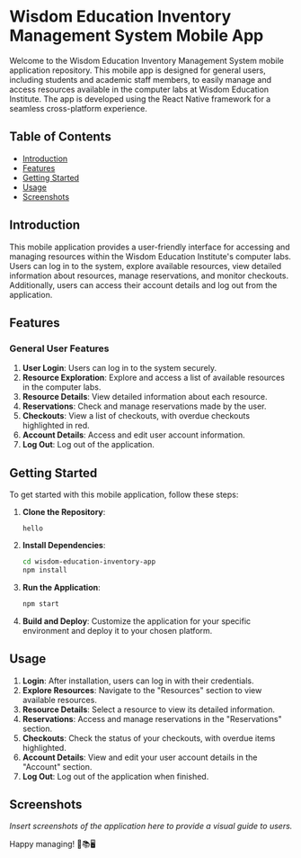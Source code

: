 # Wisdom Education Inventory Management System Mobile App

Welcome to the Wisdom Education Inventory Management System mobile application repository. This mobile app is designed for general users, including students and academic staff members, to easily manage and access resources available in the computer labs at Wisdom Education Institute. The app is developed using the React Native framework for a seamless cross-platform experience.

## Table of Contents
- [Introduction](#introduction)
- [Features](#features)
- [Getting Started](#getting-started)
- [Usage](#usage)
- [Screenshots](#screenshots)

## Introduction

This mobile application provides a user-friendly interface for accessing and managing resources within the Wisdom Education Institute's computer labs. Users can log in to the system, explore available resources, view detailed information about resources, manage reservations, and monitor checkouts. Additionally, users can access their account details and log out from the application.

## Features

### General User Features
1. **User Login**: Users can log in to the system securely.
2. **Resource Exploration**: Explore and access a list of available resources in the computer labs.
3. **Resource Details**: View detailed information about each resource.
4. **Reservations**: Check and manage reservations made by the user.
5. **Checkouts**: View a list of checkouts, with overdue checkouts highlighted in red.
6. **Account Details**: Access and edit user account information.
7. **Log Out**: Log out of the application.

## Getting Started

To get started with this mobile application, follow these steps:

1. **Clone the Repository**:
   ```
   hello
   ```

2. **Install Dependencies**:
   ```sh
   cd wisdom-education-inventory-app
   npm install
   ```

3. **Run the Application**:
   ```sh
   npm start
   ```

4. **Build and Deploy**:
   Customize the application for your specific environment and deploy it to your chosen platform.

## Usage

1. **Login**: After installation, users can log in with their credentials.
2. **Explore Resources**: Navigate to the "Resources" section to view available resources.
3. **Resource Details**: Select a resource to view its detailed information.
4. **Reservations**: Access and manage reservations in the "Reservations" section.
5. **Checkouts**: Check the status of your checkouts, with overdue items highlighted.
6. **Account Details**: View and edit your user account details in the "Account" section.
7. **Log Out**: Log out of the application when finished.

## Screenshots

_Insert screenshots of the application here to provide a visual guide to users._


Happy managing! 📱📚🖥
